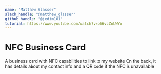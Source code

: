 ```yaml
---
name: "Matthew Glasser"
slack_handle: "@matthew_glasser"
github_handle: "@jedim101"
tutorial: https://www.youtube.com/watch?v=p66vcZnLWYo
---
```


# NFC Business Card

<!-- Describe your board in 2-3 sentences. What are you making? What will it do? -->
A business card with NFC capabilities to link to my website
On the back, it has details about my contact info and a QR code if the NFC is unavailable
